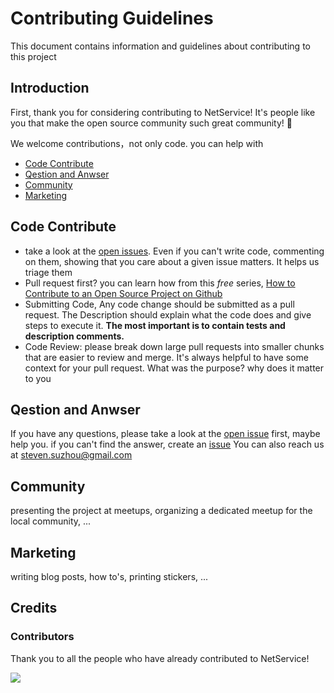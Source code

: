 # Contributing Guidelines

This document contains information and guidelines about contributing to this project

## Introduction

First, thank you for considering contributing to NetService! It's people like you that make the open source community such great community! 🐶

We welcome contributions，not only code. you can help with

- [Code Contribute](#code-contribute)
- [Qestion and Anwser](#Qestion-and-Anwser)
- [Community](#community)
- [Marketing](#marketing)

## Code Contribute

- take a look at the [open issues](https://github.com/OnePieceLv/NetService/issues). Even if you can't write code, commenting on them, showing that you care about a given issue matters. It helps us triage them
- Pull request first? you can learn how from this *free* series, [How to Contribute to an Open Source Project on Github](https://app.egghead.io/courses/how-to-contribute-to-an-open-source-project-on-github)
- Submitting Code, Any code change should be submitted as a pull request. The Description should explain what the code does and give steps to execute it.
**The most important is to contain tests and description comments.**
- Code Review: please break down large pull requests into smaller chunks that are easier to review and merge. It's always helpful to have some context for your pull request. What was the purpose? why does it matter to you

## Qestion and Anwser

If you have any questions, please take a look at the [open issue](https://github.com/OnePieceLv/NetService/issues) first, maybe help you. if you can't find the answer, create an [issue](https://github.com/OnePieceLv/NetService/issues/new)
You can also reach us at [steven.suzhou@gmail.com](mailto:steven.suzhou@gmail.com)

## Community

presenting the project at meetups, organizing a dedicated meetup for the local community, ...

## Marketing

writing blog posts, how to's, printing stickers, ...

## Credits

### Contributors

Thank you to all the people who have already contributed to NetService!

<a href="https://github.com/OnePieceLv/NetService/graphs/contributors">
  <img src="https://avatars.githubusercontent.com/u/3759810?size=100" />
</a>


<!-- This `CONTRIBUTING.md` is based on @nayafia's template https://github.com/nayafia/contributing-template -->
